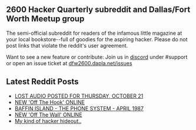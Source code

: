 ## 2600 Hacker Quarterly subreddit and Dallas/Fort Worth Meetup group
The semi-official subreddit for readers of the infamous little magazine at your local bookstore--full of goodies for the aspiring hacker. Please do not post links that violate the reddit's user agreement.

Want to see a new feature or contribute: 
Join us in [discord](https://dfw2600.dapla.net/chat) under #support or open an issue ticket at [dfw2600.dapla.net/issues](https://dfw2600.dapla.net/issues)

## Latest Reddit Posts
<!-- BLOG-POST-LIST:START -->
- [LOST AUDIO POSTED FOR THURSDAY, OCTOBER 21](https://2600.com/content/lost-audio-posted-thursday-october-21)
- [NEW 'Off The Hook' ONLINE](https://2600.com/hook/20-10-2021)
- [BAFFIN ISLAND - THE PHONE SYSTEM - APRIL 1987](https://2600.com/audio-segment/baffin-island-phone-system-april-1987)
- [NEW 'Off The Wall' ONLINE](https://2600.com/wall/19-10-2021)
- [My kind of hacker hideout..](https://www.reddit.com/r/2600/comments/q3cpe8/my_kind_of_hacker_hideout/)
<!-- BLOG-POST-LIST:END -->
